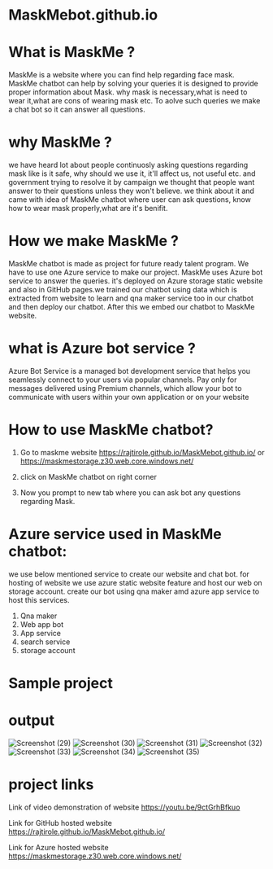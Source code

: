 # MaskMebot.github.io
# What is MaskMe ?

MaskMe is a website where you can find help regarding face mask. MaskMe chatbot can help by solving your queries it is designed to provide proper information about Mask. why mask is necessary,what is need to wear it,what are cons of wearing mask etc. To aolve such queries we make a chat bot so it can answer all questions.

# why MaskMe ? 

we have heard lot about people continuosly asking questions regarding mask like is it safe, why should we use it, it'll affect us, not useful etc. and government trying to resolve it by campaign we thought that people want answer to their questions unless they won't believe. we think about it and came with idea of MaskMe chatbot where user can ask questions, know how to wear mask properly,what are it's benifit.

# How we make MaskMe ?

MaskMe chatbot is made as project for future ready talent program. We have to use one Azure service to make our project. MaskMe uses Azure bot service to answer the queries. it's deployed on Azure storage static website and also in GitHub pages.we trained our chatbot using data which is extracted from website to learn and qna maker service too in our chatbot and then deploy our chatbot. After this we embed our chatbot to MaskMe website.

# what is Azure bot service ?
Azure Bot Service is a managed bot development service that helps you seamlessly connect to your users via popular channels. Pay only for messages delivered using Premium channels, which allow your bot to communicate with users within your own application or on your website

# How to use MaskMe chatbot? 

1. Go to maskme website 
https://rajtirole.github.io/MaskMebot.github.io/ or https://maskmestorage.z30.web.core.windows.net/

2. click on MaskMe chatbot on right corner

3. Now you prompt to new tab where you can ask bot any questions regarding Mask.

# Azure service used in MaskMe chatbot:

we use below mentioned service to create our website and chat bot. for hosting of website we use azure static website feature and host our web on storage account. create our bot using qna maker amd azure app service to host this services.



1. Qna maker
2. Web app bot
3. App service
4. search service
5. storage account

# Sample project

# output

![Screenshot (29)](https://user-images.githubusercontent.com/91474946/164958963-ba40c3e6-cf6e-4544-a0ba-847439503ba2.png)
![Screenshot (30)](https://user-images.githubusercontent.com/91474946/164958965-dfcace3a-1356-4bf6-a4df-2e9d5f7b045b.png)
![Screenshot (31)](https://user-images.githubusercontent.com/91474946/164958967-8eaf6cdc-7515-497b-906e-4eccca0ea2cc.png)
![Screenshot (32)](https://user-images.githubusercontent.com/91474946/164958968-cd359db4-4ee1-4576-938f-512de5453128.png)
![Screenshot (33)](https://user-images.githubusercontent.com/91474946/164958970-1dfbb16b-210f-4f9b-a21f-b3e37b49f311.png)
![Screenshot (34)](https://user-images.githubusercontent.com/91474946/164958972-65eea76e-5bf7-41bf-9c18-7c989e98f04d.png)
![Screenshot (35)](https://user-images.githubusercontent.com/91474946/164958974-efed54ce-76ac-40b1-80ce-27ec163421f3.png)



# project links

Link of video demonstration of website
https://youtu.be/9ctGrhBfkuo

Link for GitHub hosted website
https://rajtirole.github.io/MaskMebot.github.io/

Link for Azure hosted website
https://maskmestorage.z30.web.core.windows.net/

